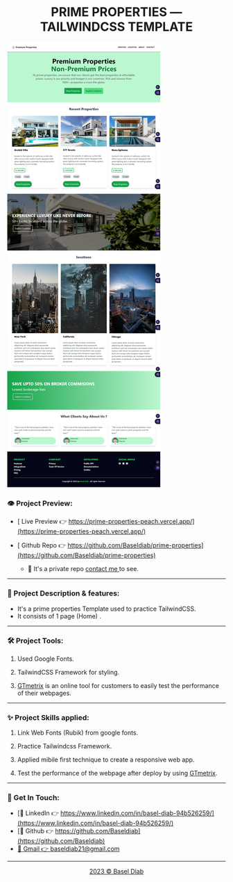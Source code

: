 <h1 align="center">  PRIME PROPERTIES  &mdash; TAILWINDCSS  TEMPLATE </h1>

<a href="https://amrsaadabdallah.github.io/prime-properties" target="_blank">
<img src="./public/images/fullHomePage.png" alt="prime-properties Project viewport Image">
</a>

### 👁️ Project Preview:

- [ Live Preview 👉 https://prime-properties-peach.vercel.app/](https://prime-properties-peach.vercel.app/)

- [ Github Repo 👉 https://github.com/Baseldiab/prime-properties](https://github.com/Baseldiab/prime-properties)
  - 🚩 It's a private repo <a target="_blank" href="mailto:baseldiab21@gmail.com">contact me </a>to see.

---

### 📝 Project Description & features:

- It's a prime properties Template used to practice TailwindCSS.
- It consists of 1 page (Home) .

---

### 🛠️ Project Tools:

1. Used Google Fonts.

1. TailwindCSS Framework for styling.

1. [GTmetrix](https://gtmetrix.com/) is an online tool for customers to easily test the performance of their webpages.

---

### :sparkles: Project Skills applied:

1. Link Web Fonts (Rubik) from google fonts.

1. Practice Tailwindcss Framework.

1. Applied mibile first technique to create a responsive web app.

1. Test the performance of the webpage after deploy by using [GTmetrix](https://gtmetrix.com/).

---

### 👋 Get In Touch:

- [👔 LinkedIn 👉 https://www.linkedin.com/in/basel-diab-94b526259/](https://www.linkedin.com/in/basel-diab-94b526259/)
- [🌟 Github 👉 https://github.com/Baseldiab](https://github.com/Baseldiab)
- [📧 Gmail 👉 baseldiab21@gmail.com](mailto:baseldiab21@gmail.com)

---

<div align="center">
<a target="_blank" href="https://github.com/Baseldiab">
<p style="margin-bottom:0"> 2023 &copy; Basel Diab </p>
</a>
</div>
